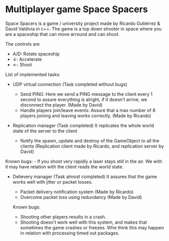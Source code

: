 # Multiplayer game Space Spacers

Space Spacers is a game / university project made by Ricardo Gutiérrez & David Valdivia in c++. The game is a top down shooter in space where you are a spaceship that can move arround and can shoot.

The controls are
  - A/D: Rotate spaceship
  - ↓: Accelerate
  - ←: Shoot

List of implemented tasks:
  - UDP virtual connection (Task completed without bugs)
    - Send PING: Here we send a PING message to the client every 1 second to assure everything is alright, if it doesn't arrive, we disconnect the player. (Made by David)
    - Handle players join/leave events: Assure that a max number of 8 players joining and leaving works correctly. (Made by Ricardo)
    
  - Replication manager (Task completed)
    It replicates the whole world state of the server to the client
    - Notify the spawn, update and destroy of the GameObject to all the clients (Replication client made by Ricardo, and replication server by David)
  
  Known bugs:
    - If you shoot very rapidly a laser stays still in the air. We with it may have relation with the client reads the world state.
  
  - Delievery manager (Task almost completed)
    It assures that the game works well with jitter or packet losses.
    - Packet delivery notification system (Made by Ricardo)
    - Overcome packet loss using redundancy (Made by David)

    
    Known bugs:
      - Shooting other players results in a crash.
      - Shooting doesn't work well with this system, and makes that sometimes the game crashes or freezes. Whe think this may happen in relation with processing timed out packages.
    
